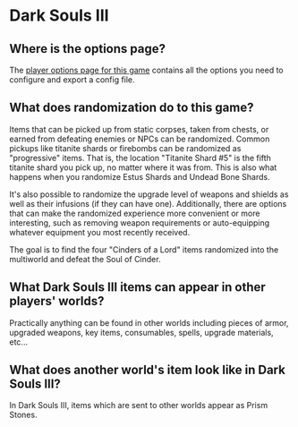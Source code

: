 # Dark Souls III

## Where is the options page?

The [player options page for this game](../player-options) contains all the options you need to configure and export a
config file.

## What does randomization do to this game?

Items that can be picked up from static corpses, taken from chests, or earned from defeating enemies or NPCs can be
randomized. Common pickups like titanite shards or firebombs can be randomized as "progressive" items. That is, the
location "Titanite Shard #5" is the fifth titanite shard you pick up, no matter where it was from. This is also what
happens when you randomize Estus Shards and Undead Bone Shards.

It's also possible to randomize the upgrade level of weapons and shields as well as their infusions (if they can have
one). Additionally, there are options that can make the randomized experience more convenient or more interesting, such as
removing weapon requirements or auto-equipping whatever equipment you most recently received.

The goal is to find the four "Cinders of a Lord" items randomized into the multiworld and defeat the Soul of Cinder.

## What Dark Souls III items can appear in other players' worlds?

Practically anything can be found in other worlds including pieces of armor, upgraded weapons, key items, consumables,
spells, upgrade materials, etc...

## What does another world's item look like in Dark Souls III?

In Dark Souls III, items which are sent to other worlds appear as Prism Stones.
